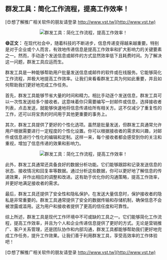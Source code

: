 ## **群发工具：简化工作流程，提高工作效率！**

[😍想了解推广相关软件的朋友请登录 http://www.vst.tw](http://www.vst.tw)

 <center><img src="https://vst.tw/MP4/tuiguang/png/6.png" alt="群发工具：简化工作流程，提高工作效率！"></center>

**😄正文：**
在现代社会中，随着科技的不断进步，信息传递变得越来越重要。特别是对于企业或个人而言，有效地传递信息是提高工作效率和扩大影响力的关键要素之一。然而，手动逐个发送信息或邮件的方式显然效率低下且耗费时间。为了解决这一问题，群发工具应运而生。

群发工具是一种能够帮助用户批量发送信息或邮件的软件或在线服务。它能够简化工作流程，并极大地提高工作效率。让我们来看看群发工具为何如此重要，并且如何帮助我们更好地完成工作任务。

首先，群发工具能够节省大量的时间和精力。相比手动逐个发送信息，群发工具可以一次性发送给多个接收者。这意味着你只需要编写一封邮件或信息，选择接收者列表，点击发送，就能够快速地将信息传递给所有相关方。这不仅减少了重复性的工作，还可以将宝贵的时间用于其他更重要的事务上。

其次，群发工具提供了更好的个性化选项。虽然是批量发送，但群发工具通常允许用户根据需要进行一定程度的个性化设置。你可以根据接收者的需求和兴趣，对邮件或信息进行个性化的编辑和定制。这样一来，每个接收者都会感受到你的关注和重视，增加了信息传递的效果和影响力。

 <center><img src="https://vst.tw/MP4/tuiguang/png/2.png" alt="群发工具：简化工作流程，提高工作效率！"></center>

此外，群发工具通常还具备良好的数据分析功能。它们能够跟踪和记录发送信息的状态、接收情况和回复率等数据。通过分析这些数据，你可以更好地了解信息的传递效果，并作出相应的调整和改进。这有助于优化你的沟通策略，提高工作效率，并更好地满足接收者的需求。

最后，群发工具还提供了安全性和隐私保护。在发送大量信息时，保护接收者的隐私是非常重要的。群发工具通常提供了安全的数据传输和存储机制，确保信息不会被泄露或滥用。这为用户和接收者提供了更高的信任度和可靠性。

综上所述，群发工具是现代工作环境中不可或缺的工具之一。它们能够简化工作流程，提高工作效率，并且为个人和企业传递信息提供了更好的方式。无论是营销推广、客户关系管理，还是团队协作和内部沟通，群发工具都能够帮助我们更好地完成工作任务，提升工作效果。让我们善于利用群发工具，享受高效率的工作体验吧！

[😍想了解推广相关软件的朋友请登录 http://www.vst.tw](http://www.vst.tw)



